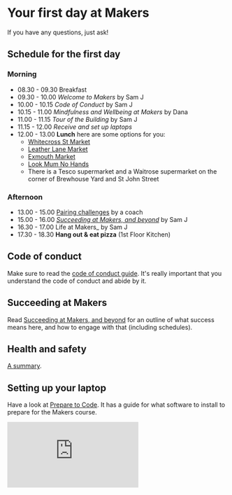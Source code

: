 # Your first day at Makers

If you have any questions, just ask!

## Schedule for the first day

### Morning

* 08.30 - 09.30 Breakfast
* 09.30 - 10.00 _Welcome to Makers_ by Sam J
* 10.00 - 10.15 _Code of Conduct_ by Sam J
* 10.15 - 11.00 _Mindfulness and Wellbeing at Makers_ by Dana
* 11.00 - 11.15 _Tour of the Building_ by Sam J
* 11.15 - 12.00 _Receive and set up laptops_
* 12.00 - 13.00 **Lunch** here are some options for you:
  * [Whitecross St Market](http://www.bitecross.co.uk/)
  * [Leather Lane Market](https://leatherlanestars.wordpress.com/the-market/)
  * [Exmouth Market](http://exmouth.london/)
  * [Look Mum No Hands](http://www.lookmumnohands.com/locations/old-street)
  * There is a Tesco supermarket and a Waitrose supermarket on the corner of Brewhouse Yard and St John Street

### Afternoon

* 13.00 - 15.00 [Pairing challenges](https://github.com/makersacademy/skills-workshops/tree/master/week-1/pairing_challenges) by a coach
* 15.00 - 16.00 _[Succeeding at Makers, and beyond](https://github.com/makersacademy/course/blob/master/goals/README.md)_ by Sam J
* 16.30 - 17.00 Life at Makers_ by Sam J
* 17.30 - 18.30 **Hang out & eat pizza** (1st Floor Kitchen)

## Code of conduct

Make sure to read the [code of conduct guide](https://github.com/makersacademy/course/blob/master/code_of_conduct_guide.md).  It's really important that you understand the code of conduct and abide by it.

## Succeeding at Makers

Read [Succeeding at Makers, and beyond](https://github.com/makersacademy/course/blob/master/goals/README.md) for an outline of what success means here, and how to engage with that (including schedules).

## Health and safety

[A summary](https://github.com/makersacademy/course/blob/master/pills/health_and_safety_at_treehouse.md).


## Setting up your laptop

Have a look at [Prepare to Code](http://www.preparetocode.io/).  It has a guide for what software to install to prepare for the Makers course.


![Tracking pixel](https://githubanalytics.herokuapp.com/course/sequence/apprenticeship/day_one.md)

